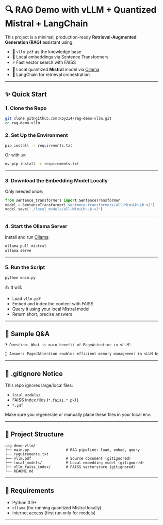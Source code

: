 # 🔍 RAG Demo with vLLM + Quantized Mistral + LangChain

This project is a minimal, production-ready **Retrieval-Augmented Generation (RAG)** assistant using:

* 📄 `vllm.pdf` as the knowledge base
* 🧠 Local embeddings via Sentence Transformers
* ⚡ Fast vector search with FAISS
* 🤖 Local quantized **Mistral** model via [Ollama](https://ollama.com/)
* 🧹 LangChain for retrieval orchestration

---

## ✨ Quick Start

### 1. Clone the Repo

```bash
git clone git@github.com:Roy214/rag-demo-vllm.git
cd rag-demo-vllm
```

### 2. Set Up the Environment

```bash
pip install -r requirements.txt
```

Or with `uv`:

```bash
uv pip install -r requirements.txt
```

---

### 3. Download the Embedding Model Locally

Only needed once:

```python
from sentence_transformers import SentenceTransformer
model = SentenceTransformer('sentence-transformers/all-MiniLM-L6-v2')
model.save('./local_models/all-MiniLM-L6-v2')
```

---

### 4. Start the Ollama Server

Install and run [Ollama](https://ollama.com):

```bash
ollama pull mistral
ollama serve
```

---

### 5. Run the Script

```bash
python main.py
```

👍 It will:

* Load `vllm.pdf`
* Embed and index the content with FAISS
* Query it using your local Mistral model
* Return short, precise answers

---

## 🧠 Sample Q\&A

```bash
❓ Question: What is main benefit of PageAttention in vLLM?

📘 Answer: PagedAttention enables efficient memory management in vLLM by virtualizing the KV cache.
```

---

## 📄 .gitignore Notice

This repo ignores large/local files:

* `local_models/`
* FAISS index files (`*.faiss`, `*.pkl`)
* `*.pdf`

Make sure you regenerate or manually place these files in your local env.

---

## 📁 Project Structure

```
rag-demo-vllm/
├── main.py                 # RAG pipeline: load, embed, query
├── requirements.txt
├── vllm.pdf                # Source document (gitignored)
├── local_models/           # Local embedding model (gitignored)
├── vllm_faiss_index/       # FAISS vectorstore (gitignored)
└── README.md
```

---

## 📌 Requirements

* Python 3.9+
* `ollama` (for running quantized Mistral locally)
* Internet access (first run only for models)

---


